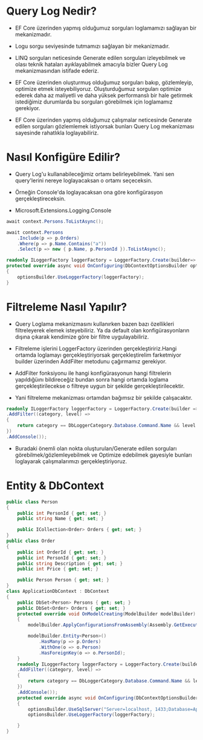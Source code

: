 # Query Log Nedir?
- EF Core üzerinden yapmış olduğumuz sorguları loglamamızı sağlayan bir mekanizmadır. 

- Logu sorgu seviyesinde tutmamızı sağlayan bir mekanizmadır.

- LINQ sorguları neticesinde Generate edilen sorguları izleyebilmek ve olası teknik hataları ayıklayabilmek amacıyla bizler Query Log mekanizmasından istifade ederiz.

- EF Core üzerinden oluşturmuş olduğumuz sorguları bakıp, gözlemleyip, optimize etmek isteyebiliyoruz. Oluşturduğumuz sorguları optimize ederek daha az maliyetli ve daha yüksek performanslı bir hale getirmek istediğimiz durumlarda bu sorguları görebilmek için loglamamız gerekiyor.

- EF Core üzerinden yapmış olduğumuz çalışmalar neticesinde Generate edilen sorguları gözlemlemek istiyorsak bunları Query Log mekanizması sayesinde rahatlıkla loglayabiliriz.

# Nasıl Konfigüre Edilir?
- Query Log'u kullanabileceğimiz ortamı belirleyebilmek. Yani sen query'lerini nereye loglayacaksan o ortamı seçeceksin. 

- Örneğin Console'da loglayacaksan ona göre konfigürasyon gerçekleştireceksin.

- Microsoft.Extensions.Logging.Console

```C#
await context.Persons.ToListAsync();

await context.Persons
    .Include(p => p.Orders)
    .Where(p => p.Name.Contains("a"))
    .Select(p => new { p.Name, p.PersonId }).ToListAsync();
```

```C#
readonly ILoggerFactory loggerFactory = LoggerFactory.Create(builder=> builder.AddConsole());
protected override async void OnConfiguring(DbContextOptionsBuilder optionsBuilder)
{
    optionsBuilder.UseLoggerFactory(loggerFactory);
}
```

# Filtreleme Nasıl Yapılır?
- Query Loglama mekanizmasını kullanırken bazen bazı özellikleri filtreleyerek elemek isteyebiliriz. Ya da default olan konfigürasyonların dışına çıkarak kendimize göre bir filtre uygulayabiliriz.

- Filtreleme işlerini LoggerFactory üzerinden gerçekleştiririz.Hangi ortamda loglamayı gerçekleştiriyorsak gerçekleştirelim farketmiyor builder üzerinden AddFilter metodunu çağırmamız gerekiyor.

- AddFilter fonksiyonu ile hangi konfigürasyonun hangi filtrelerin yapıldığüını bildireceğiz bundan sonra hangi ortamda loglama gerçekleştirilecekse o filtreye uygun bir şekilde gerçekleştirilecektir.

- Yani filtreleme mekanizması ortamdan bağımsız bir şekilde çalışacaktır.

```C#
readonly ILoggerFactory loggerFactory = LoggerFactory.Create(builder => builder
.AddFilter((category, level) =>
{
    return category == DbLoggerCategory.Database.Command.Name && level == LogLevel.Information;
})
.AddConsole());
```

- Buradaki önemli olan nokta oluşturulan/Generate edilen sorguları görebilmek/gözlemleyebilmek ve Optimize edebilmek gayesiyle bunları loglayarak çalışmalarımızı gerçekleştiriyoruz.

# Entity & DbContext

```C#
public class Person
{
    public int PersonId { get; set; }
    public string Name { get; set; }

    public ICollection<Order> Orders { get; set; }
}
public class Order
{
    public int OrderId { get; set; }
    public int PersonId { get; set; }
    public string Description { get; set; }
    public int Price { get; set; }

    public Person Person { get; set; }
}
class ApplicationDbContext : DbContext
{
    public DbSet<Person> Persons { get; set; }
    public DbSet<Order> Orders { get; set; }
    protected override void OnModelCreating(ModelBuilder modelBuilder)
    {
        modelBuilder.ApplyConfigurationsFromAssembly(Assembly.GetExecutingAssembly());

        modelBuilder.Entity<Person>()
            .HasMany(p => p.Orders)
            .WithOne(o => o.Person)
            .HasForeignKey(o => o.PersonId);
    }
    readonly ILoggerFactory loggerFactory = LoggerFactory.Create(builder => builder
    .AddFilter((category, level) =>
    {
        return category == DbLoggerCategory.Database.Command.Name && level == LogLevel.Information;
    })
    .AddConsole());
    protected override async void OnConfiguring(DbContextOptionsBuilder optionsBuilder)
    {
        optionsBuilder.UseSqlServer("Server=localhost, 1433;Database=ApplicationDB;User ID=SA;Password=1q2w3e4r!.;TrustServerCertificate=True");
        optionsBuilder.UseLoggerFactory(loggerFactory);

    }
}
```